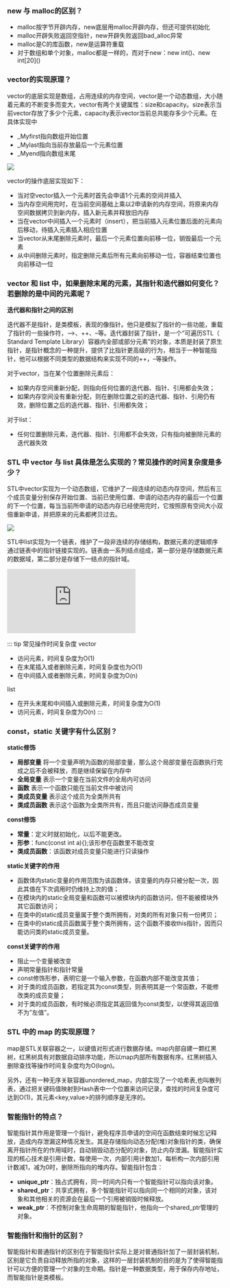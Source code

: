 ### new 与 malloc的区别？
  - malloc按字节开辟内存，new底层用malloc开辟内存，但还可提供初始化
  - malloc开辟失败返回空指针，new开辟失败返回bad_alloc异常
  - malloc是C的库函数，new是运算符重载
  - 对于数组和单个对象，malloc都是一样的，而对于new：new int()、new int\[20\]()

### vector的实现原理？

vector的底层实现是数组，占用连续的内存空间，vector是一个动态数组，大小随着元素的不断变多而变大，vector有两个关键属性：size和capacity。size表示当前vector存放了多少个元素，capacity表示vector当前总共能存多少个元素。在具体实现中

  - _Myfirst指向数组开始位置
  - _Mylast指向当前存放最后一个元素位置
  - _Myend指向数组末尾

![](https://img-blog.csdnimg.cn/2020080321564765.png)

vector的操作底层实现如下：

  - 当对空vector插入一个元素时首先会申请1个元素的空间并插入
  - 当内存空间用完时，在当前空间基础上乘以2申请新的内存空间，将原来内存空间数据拷贝到新内存，插入新元素并释放旧内存
  - 当在vector中间插入一个元素时（insert），把当前插入元素位置后面的元素向后移动，待插入元素插入相应位置
  - 当vector从末尾删除元素时，最后一个元素位置向前移一位，销毁最后一个元素
  - 从中间删除元素时，指定删除元素后所有元素向前移动一位，容器结束位置也向前移动一位


### vector 和 list 中，如果删除末尾的元素，其指针和迭代器如何变化？若删除的是中间的元素呢？

**迭代器和指针之间的区别**

迭代器不是指针，是类模板，表现的像指针。他只是模拟了指针的一些功能，重载了指针的一些操作符，–>、++、–等。迭代器封装了指针，是一个“可遍历STL（ Standard Template Library）容器内全部或部分元素”的对象，本质是封装了原生指针，是指针概念的一种提升，提供了比指针更高级的行为，相当于一种智能指针，他可以根据不同类型的数据结构来实现不同的++，–等操作。

对于vector，当在某个位置删除元素后：

  - 如果内存空间重新分配，则指向任何位置的迭代器、指针、引用都会失效；
  - 如果内存空间没有重新分配，则在删除位置之前的迭代器、指针、引用仍有效，删除位置之后的迭代器、指针、引用都失效；

对于list：

  - 任何位置删除元素，迭代器、指针、引用都不会失效，只有指向被删除元素的迭代器失效


### STL 中 vector 与 list 具体是怎么实现的？常见操作的时间复杂度是多少？

STL中vector实现为一个动态数组，它维护了一段连续的动态内存空间，然后有三个成员变量分别保存开始位置、当前已使用位置、申请的动态内存的最后一个位置的下一个位置，每当当前所申请的动态内存已经使用完时，它按照原有空间大小双倍重新申请，并把原来的元素都拷贝过去。

![](https://img-blog.csdnimg.cn/2020080321564765.png)

STL中list实现为一个链表，维护了一段非连续的存储结构，数据元素的逻辑顺序通过链表中的指针链接实现的。链表由一系列结点组成，第一部分是存储数据元素的数据域，第二部分是存储下一结点的指针域。

![](https://pic.wangt.cc/download/pic_router.php?path=https://img-blog.csdnimg.cn/f453cba8a3d0491289000016a857df76.png?x-oss-process=image/watermark,type_ZHJvaWRzYW5zZmFsbGJhY2s,shadow_50,text_Q1NETiBAeGlhbyAgemhvdQ==,size_20,color_FFFFFF,t_70,g_se,x_16)

::: tip 常见操作时间复杂度
vector

  - 访问元素，时间复杂度为O(1)
  - 在末尾插入或者删除元素，时间复杂度也为O(1)
  - 在中间插入或者删除元素，时间复杂度为O(n)

list

  - 在开头末尾和中间插入或删除元素，时间复杂度为O(1)
  - 访问元素，时间复杂度为O(n)
:::


### const，static 关键字有什么区别？

**static修饰**

  - **局部变量** 将一个变量声明为函数的局部变量，那么这个局部变量在函数执行完成之后不会被释放，而是继续保留在内存中
  - **全局变量** 表示一个变量在当前文件的全局内可访问
  - **函数** 表示一个函数只能在当前文件中被访问
  - **类成员变量** 表示这个成员为全类所共有
  - **类成员函数** 表示这个函数为全类所共有，而且只能访问静态成员变量

**const修饰**

  - **常量**：定义时就初始化，以后不能更改。
  - **形参**：func(const int a){};该形参在函数里不能改变
  - **类成员函数**：该函数对成员变量只能进行只读操作

**static关键字的作用**

- 函数体内static变量的作用范围为该函数体，该变量的内存只被分配一次，因此其值在下次调用时仍维持上次的值；
- 在模块内的static全局变量和函数可以被模块内的函数访问，但不能被模块外其它函数访问；
- 在类中的static成员变量属于整个类所拥有，对类的所有对象只有一份拷贝；
- 在类中的static成员函数属于整个类所拥有，这个函数不接收this指针，因而只能访问类的static成员变量。

**const关键字的作用**

- 阻止一个变量被改变
- 声明常量指针和指针常量
- const修饰形参，表明它是一个输入参数，在函数内部不能改变其值；
- 对于类的成员函数，若指定其为const类型，则表明其是一个常函数，不能修改类的成员变量；
- 对于类的成员函数，有时候必须指定其返回值为const类型，以使得其返回值不为”左值”。


### STL 中的 map 的实现原理？

map是STL关联容器之一，以键值对形式进行数据存储。map内部自建一颗红黑树，红黑树具有对数据自动排序功能，所以map内部所有数据有序。红黑树插入删除查找等操作时间复杂度均为O(logn)。

另外，还有一种无序关联容器unordered_map，内部实现了一个哈希表,也叫散列表，通过把关键码值映射到Hash表中一个位置来访问记录，查找的时间复杂度可达到O(1)，其元素<key,value>的排列顺序是无序的。


### 智能指针的特点？

智能指针其作用是管理一个指针，避免程序员申请的空间在函数结束时候忘记释放，造成内存泄漏这种情况发生。其是存储指向动态分配(堆)对象指针的类，确保离开指针所在的作用域时，自动销毁动态分配的对象，防止内存泄漏。智能指针实现的核心技术是引用计数，每使用一次，内部引用计数加1，每析构一次内部引用计数减1，减为0时，删除所指向的堆内存。智能指针包含：

  - **unique_ptr**：独占式拥有，同一时间内只有一个智能指针可以指向该对象。
  - **shared_ptr**：共享式拥有，多个智能指针可以指向同一个相同的对象，该对象和其他相关的资源会在最后一个引用被销毁时候释放。
  - **weak_ptr**：不控制对象生命周期的智能指针，他指向一个shared_ptr管理的对象。


### 智能指针和指针的区别？

智能指针和普通指针的区别在于智能指针实际上是对普通指针加了一层封装机制，区别是它负责自动释放所指的对象，这样的一层封装机制的目的是为了使得智能指针可以方便的管理一个对象的生命期。指针是一种数据类型，用于保存内存地址，而智能指针是类模板。

